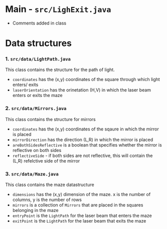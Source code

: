 # Main - `src/LighExit.java`

* Comments added in class

# Data structures

### 1. `src/data/LightPath.java`
This class contains the structure for the path of light.
* `coordinates` has the (x,y) coordinates of the square through which light enters/ exits
* `laserOrientation` has the orinetation (H,V) in which the laser beam enters or exits the maze


### 2. `src/data/Mirrors.java`
This class contains the structure for mirrors
* `coordinates` has the (x,y) coordinates of the sqaure in which the mirror is placed
* `mirrorDirection` has the direction (L,R) in which the mirror is placed
* `areBothSidesReflective` is a boolean that specifies whether the mirror is reflective on both sides
* `reflectiveSide` - if both sides are not reflective, this will contain the (L,R) refelctive side of the mirror


### 3. `src/data/Maze.java`
This class contains the maze datastructure
* `dimensions` has the (x,y) dimension of the maze. x is the number of columns, y is the number of rows
* `mirrors` is a collection of `Mirrors` that are placed in the squares belonging in the maze
* `entryPoint` is the `LightPath` for the laser beam that enters the maze
* `exitPoint` is the `LightPath` for the laser beam that exits the maze


